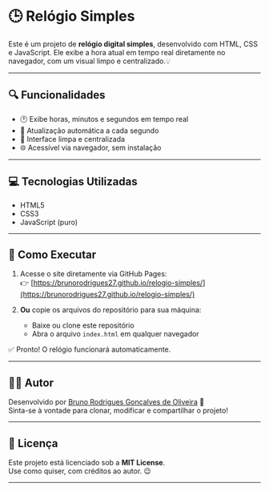 # 🕒 Relógio Simples

Este é um projeto de **relógio digital simples**, desenvolvido com HTML, CSS e JavaScript. Ele exibe a hora atual em tempo real diretamente no navegador, com um visual limpo e centralizado.💡

---

## 🔍 Funcionalidades

- 🕐 Exibe horas, minutos e segundos em tempo real
- 🔁 Atualização automática a cada segundo
- 🎨 Interface limpa e centralizada
- 🌐 Acessível via navegador, sem instalação

---

## 💻 Tecnologias Utilizadas

- HTML5
- CSS3
- JavaScript (puro)

---

## 🚀 Como Executar

1. Acesse o site diretamente via GitHub Pages:  
   👉 [https://brunorodrigues27.github.io/relogio-simples/](https://brunorodrigues27.github.io/relogio-simples/)

2. **Ou** copie os arquivos do repositório para sua máquina:
   - Baixe ou clone este repositório
   - Abra o arquivo `index.html` em qualquer navegador

✅ Pronto! O relógio funcionará automaticamente.

---

## 👨‍💻 Autor

Desenvolvido por [Bruno Rodrigues Gonçalves de Oliveira](https://github.com/brunorodrigues27) 💙  
Sinta-se à vontade para clonar, modificar e compartilhar o projeto!

---

## 📄 Licença

Este projeto está licenciado sob a **MIT License**.  
Use como quiser, com créditos ao autor. 😉

---
